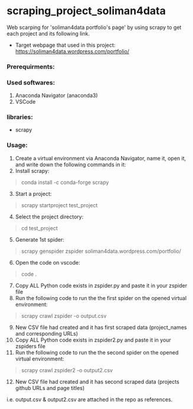 # scraping_project_soliman4data
Web scarping for 'soliman4data portfolio's page' by using scrapy
to get each project and its following link.

* Target webpage that used in this project:
https://soliman4data.wordpress.com/portfolio/

### Prerequirments:

### Used softwares:
1. Anaconda Navigator (anaconda3)
2. VSCode

### libraries:
* scrapy

### Usage:
1. Create a virtual environment via Anaconda Navigator, name it, open it, and write down the following commands in it:
2. Install scrapy:
> conda install -c conda-forge scrapy
3. Start a project:
> scrapy startproject test_project
4. Select the project directory:
> cd test_project
5. Generate 1st spider:
> scrapy genspider zspider soliman4data.wordpress.com/portfolio/
6. Open the code on vscode:
> code .
7. Copy ALL Python code exists in zspider.py and paste it in your zspider file
8. Run the following code to run the the first spider on the opened virtual environment:
> scrapy crawl zspider -o output.csv
9. New CSV file had created and it has first scraped data (project_names and corresponding URLs)
10. Copy ALL Python code exists in zspider2.py and paste it in your zspiders file
11. Run the following code to run the the second spider on the opened virtual environment:
> scrapy crawl zspider2 -o output2.csv
12. New CSV file had created and it has second scraped data (projects github URLs and page titles)

i.e. output.csv & output2.csv are attached in the repo as references.

